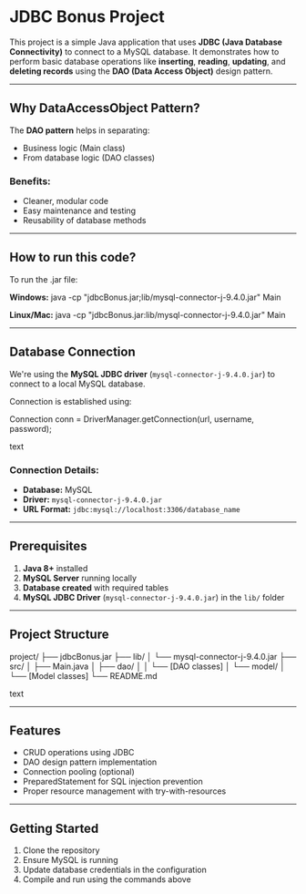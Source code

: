 # JDBC Bonus Project

This project is a simple Java application that uses **JDBC (Java Database Connectivity)** to connect to a MySQL database. It demonstrates how to perform basic database operations like **inserting**, **reading**, **updating**, and **deleting records** using the **DAO (Data Access Object)** design pattern.

---

## Why DataAccessObject Pattern?

The **DAO pattern** helps in separating:
- Business logic (Main class)
- From database logic (DAO classes)

### Benefits:
- Cleaner, modular code
- Easy maintenance and testing
- Reusability of database methods

---

## How to run this code?

To run the .jar file:

**Windows:**
java -cp "jdbcBonus.jar;lib/mysql-connector-j-9.4.0.jar" Main



**Linux/Mac:**
java -cp "jdbcBonus.jar:lib/mysql-connector-j-9.4.0.jar" Main




---

## Database Connection

We're using the **MySQL JDBC driver** (`mysql-connector-j-9.4.0.jar`) to connect to a local MySQL database.

Connection is established using:

Connection conn = DriverManager.getConnection(url, username, password);

text

### Connection Details:
- **Database:** MySQL
- **Driver:** `mysql-connector-j-9.4.0.jar`
- **URL Format:** `jdbc:mysql://localhost:3306/database_name`

---

## Prerequisites

1. **Java 8+** installed
2. **MySQL Server** running locally
3. **Database created** with required tables
4. **MySQL JDBC Driver** (`mysql-connector-j-9.4.0.jar`) in the `lib/` folder

---

## Project Structure

project/
├── jdbcBonus.jar
├── lib/
│ └── mysql-connector-j-9.4.0.jar
├── src/
│ ├── Main.java
│ ├── dao/
│ │ └── [DAO classes]
│ └── model/
│ └── [Model classes]
└── README.md

text

---

## Features

- CRUD operations using JDBC
- DAO design pattern implementation
- Connection pooling (optional)
- PreparedStatement for SQL injection prevention
- Proper resource management with try-with-resources

---

## Getting Started

1. Clone the repository
2. Ensure MySQL is running
3. Update database credentials in the configuration
4. Compile and run using the commands above